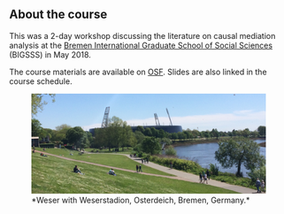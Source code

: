 
## About the course

This was a 2-day workshop discussing the literature on causal mediation analysis at the [Bremen International Graduate School of Social Sciences](https://www.bigsss-bremen.de/) (BIGSSS) in May 2018.

The course materials are available on [OSF](https://osf.io/ajrsf/). Slides are also linked in the course schedule.

<figure>
    <img src="/images/weser.jpg">
    <figcaption>*Weser with Weserstadion, Osterdeich, Bremen, Germany.*</figcaption>
</figure>
